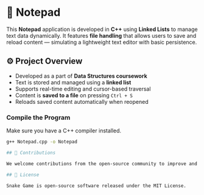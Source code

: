 # 📝 Notepad 

This **Notepad** application is developed in **C++** using **Linked Lists** to manage text data dynamically. It features **file handling** that allows users to save and reload content — simulating a lightweight text editor with basic persistence.

## ⚙️ Project Overview

- Developed as a part of **Data Structures coursework**
- Text is stored and managed using a **linked list**
- Supports real-time editing and cursor-based traversal
- Content is **saved to a file** on pressing `Ctrl + S`
- Reloads saved content automatically when reopened

### Compile the Program

Make sure you have a C++ compiler installed.

```bash
g++ Notepad.cpp -o Notepad

## 🤝 Contributions

We welcome contributions from the open-source community to improve and enhance the Snake Game!

## 📄 License

Snake Game is open-source software released under the MIT License.
